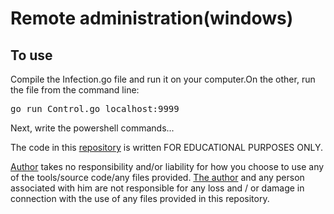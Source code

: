 # Remote administration(windows)
<div>
    <h2>To use</h2>
    <p>Compile the Infection.go file and run it on your computer.On the other, run the file from the command line:</p>
    <pre>go run Control.go localhost:9999</pre>
    <p>Next, write the powershell commands...</p>
</div>
<div>
    <p>The code in this <a href="https://github.com/ronik-v/Golang_Simple_Backdoor">repository</a> is written FOR EDUCATIONAL PURPOSES ONLY.</p>
    <p><a href="https://github.com/ronik-v">Author</a>
        takes no responsibility and/or liability for how you choose to use any of the tools/source code/any files provided. <a href="https://github.com/ronik-v">The author</a> and any person associated with him are not responsible for any loss and / or damage in connection with the use of any files provided in this repository.
    </p><br>
</div>